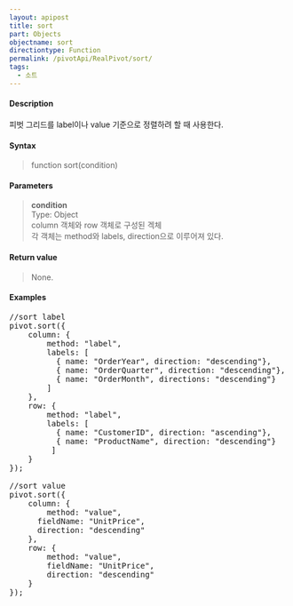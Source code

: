 ```yaml
---
layout: apipost
title: sort
part: Objects
objectname: sort
directiontype: Function
permalink: /pivotApi/RealPivot/sort/
tags:
  - 소트
---
```



#### Description

 피벗 그리드를 label이나 value 기준으로 정렬하려 할 때 사용한다.        

#### Syntax

> function sort(condition)

#### Parameters

> **condition**   
> Type: Object   
> column 객체와 row 객체로 구성된 겍체   
> 각 객체는 method와 labels, direction으로 이루어져 있다.       

#### Return value

> None.

#### Examples 

<pre class="prettyprint">
//sort label
pivot.sort({
  	column: {
      	method: "label",
      	labels: [  
          { name: "OrderYear", direction: "descending"},
          { name: "OrderQuarter", direction: "descending"},
          { name: "OrderMonth", directions: "descending"}
     	]
  	},
  	row: {
      	method: "label",
      	labels: [
          { name: "CustomerID", direction: "ascending"},
          { name: "ProductName", direction: "descending"}
     	 ]
  	}
});

//sort value
pivot.sort({
  	column: {
      	method: "value",
      fieldName: "UnitPrice",
      direction: "descending"
    },
    row: {
        method: "value",
        fieldName: "UnitPrice", 
        direction: "descending"
    }
});
</pre>

